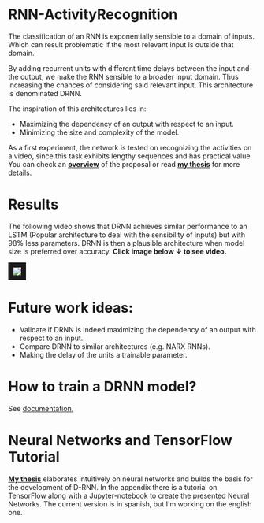 # RNN-ActivityRecognition

The classification of an RNN is exponentially sensible to a domain of inputs. Which can result problematic if the most relevant input is outside that domain.

By adding recurrent units with different time delays between the input and the output, we make the RNN sensible to a broader input domain. Thus increasing the chances of considering said relevant input. This architecture is denominated DRNN. 

The inspiration of this architectures lies in:
- Maximizing the dependency of an output with respect to an input.
- Minimizing the size and complexity of the model.

As a first experiment, the network is tested on recognizing the activities on a video, since this task exhibits lengthy sequences and has practical value. You can check an <a href="https://github.com/DeadlyBunny24/RNN-ActivityRecognition/blob/master/poster_V_2.pdf"><b>overview</b></a> of the proposal or read <a href="https://github.com/DeadlyBunny24/RNN-ActivityRecognition/blob/master/tesis_V1_6_es.pdf"><b>my thesis</b></a> for more details.

# Results
The following video shows that DRNN achieves similar performance to an LSTM (Popular architecture to deal with the sensibility of inputs) but with 98% less parameters. DRNN is then a plausible architecture when model size is preferred over accuracy. <b>Click image below ↓ to see video.</b>

<a href="http://www.youtube.com/watch?feature=player_embedded&v=piEGvbbbbps
" target="_blank"><img src="https://image.ibb.co/b6TTRK/youtube_thumbnail_2play.png" 
border="10" /></a>

# Future work ideas:
- Validate if DRNN is indeed maximizing the dependency of an output with respect to an input.
- Compare DRNN to similar architectures (e.g. NARX RNNs).
- Making the delay of the units a trainable parameter.

# How to train a DRNN model?
See <a href="https://github.com/DeadlyBunny24/RNN-ActivityRecognition/blob/master/documentation.pdf">documentation.</a>

# Neural Networks and TensorFlow Tutorial
<b><a href="https://github.com/DeadlyBunny24/RNN-ActivityRecognition/blob/master/tesis_V1_6_es.pdf">My thesis</a></b> elaborates intuitively on neural networks and builds the basis for the development of D-RNN. In the appendix there is a tutorial on TensorFlow along with a Jupyter-notebook to create the presented Neural Networks. The current version is in spanish, but I'm working on the english one.
